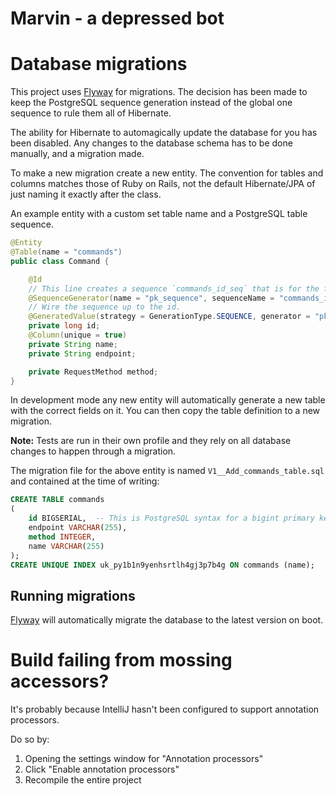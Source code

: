 Marvin - a depressed bot
========================

# Database migrations

This project uses [Flyway] for migrations. The decision has been made to keep the PostgreSQL sequence generation instead
of the global one sequence to rule them all of Hibernate.

The ability for Hibernate to automagically update the database for you has been disabled. Any changes to the database
schema has to be done manually, and a migration made.

To make a new migration create a new entity. The convention for tables and columns matches those of Ruby on Rails, not
the default Hibernate/JPA of just naming it exactly after the class.

An example entity with a custom set table name and a PostgreSQL table sequence.

```java
@Entity
@Table(name = "commands")
public class Command {

    @Id
    // This line creates a sequence `commands_id_seq` that is for the field `id` in the table `commands`.
    @SequenceGenerator(name = "pk_sequence", sequenceName = "commands_id_seq")
    // Wire the sequence up to the id.
    @GeneratedValue(strategy = GenerationType.SEQUENCE, generator = "pk_sequence")
    private long id;
    @Column(unique = true)
    private String name;
    private String endpoint;

    private RequestMethod method;
}
```

In development mode any new entity will automatically generate a new table with the correct fields on it. You can then
copy the table definition to a new migration.

**Note:** Tests are run in their own profile and they rely on all database changes to happen through a migration.

The migration file for the above entity is named `V1__Add_commands_table.sql` and contained at the time of writing:

```sql
CREATE TABLE commands
(
    id BIGSERIAL,  -- This is PostgreSQL syntax for a bigint primary key with its own serial sequence.
    endpoint VARCHAR(255),
    method INTEGER,
    name VARCHAR(255)
);
CREATE UNIQUE INDEX uk_py1b1n9yenhsrtlh4gj3p7b4g ON commands (name);
```

## Running migrations

[Flyway] will automatically migrate the database to the latest version on boot.


[Flyway]: https://flywaydb.org/

# Build failing from mossing accessors?

It's probably because IntelliJ hasn't been configured to support annotation processors.

Do so by:

1. Opening the settings window for "Annotation processors"
2. Click "Enable annotation processors"
3. Recompile the entire project
